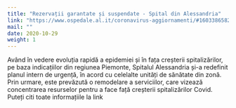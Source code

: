 ```yaml
---
title: "Rezervații garantate și suspendate - Spital din Alessandria"
link: "https://www.ospedale.al.it/coronavirus-aggiornamenti/#1603386582230-0318c844-fcfc"
mail: ""
date: 2020-10-29
weight: 1
---
```


Având în vedere evoluția rapidă a epidemiei și în fața creșterii spitalizărilor, pe baza indicațiilor din regiunea Piemonte, Spitalul Alessandria și-a redefinit planul intern de urgență, în acord cu celelalte unități de sănătate din zonă.
Prin urmare, este prevăzută o remodelare a serviciilor, care vizează concentrarea resurselor pentru a face față creșterii spitalizărilor Covid.
Puteți citi toate informațiile la link